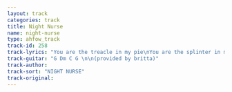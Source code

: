 ```yaml
---
layout: track
categories: track
title: Night Nurse
name: night-nurse
type: ahfow_track
track-id: 258
track-lyrics: "You are the treacle in my pie\nYou are the splinter in my eye\nYou make the ice melt, the butter run\nYou are the ink stain, you are the one\n\nSleep together the milkyway\nSleep forever and a day\nLovely jewels in joy designed\nLa la la la...\n\nI am the local, I am express\nI am a tourist in a summer dress\nI am the night nurse, I am the most\nI am the visitor, you are the host\n\nChorus again\n\nMy wings are clipped\nMy drinks are sipped\nMy lips are lipped\nMy lid is flipped\n\nI am the night nurse\nI am the most\nI am the visitor\nYou are the host\n\nChorus"
track-guitar: "G Dm C G \n\n(provided by britta)"
track-author: 
track-sort: "NIGHT NURSE"
track-original: 
---
```

